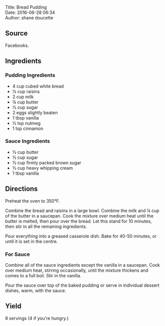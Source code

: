 Title: Bread Pudding  
Date: 2016-06-28 06:34  
Author: shane doucette  


## Source
Facebooks.


## Ingredients
### Pudding Ingredients
+ 4 cup cubed white bread
+ ½ cup raisins
+ 2 cup milk
+ ¼ cup butter
+ ½ cup sugar
+ 2 eggs slightly beaten
+ 1 tbsp vanilla
+ ½ tsp nutmeg
+ 1 tsp cinnamon

### Sauce Ingredients
+ ½ cup butter
+ ½ cup sugar
+ ½ cup firmly packed brown sugar
+ ½ cup heavy whipping cream
+ 1 tbsp vanilla


## Directions
Preheat the oven to 350°F. 

Combine the bread and raisins in a large bowl. Combine the milk and ¼ cup of the butter in a saucepan. Cook the mixture over medium heat until the butter is melted, then pour over the bread. Let this stand for 10 minutes, then stir in all the remaining ingredients. 

Pour everything into a greased casserole dish. Bake for 40-50 minutes, or until it is set in the centre.

### For Sauce
Combine all of the sauce ingredients except the vanilla in a saucepan. Cook over medium heat, stirring occasionally, until the mixture thickens and comes to a full boil. Stir in the vanilla.

Pour the sauce over top of the baked pudding or serve in individual dessert dishes, warm, with the sauce.


## Yield
8 servings (4 if you're hungry.)
